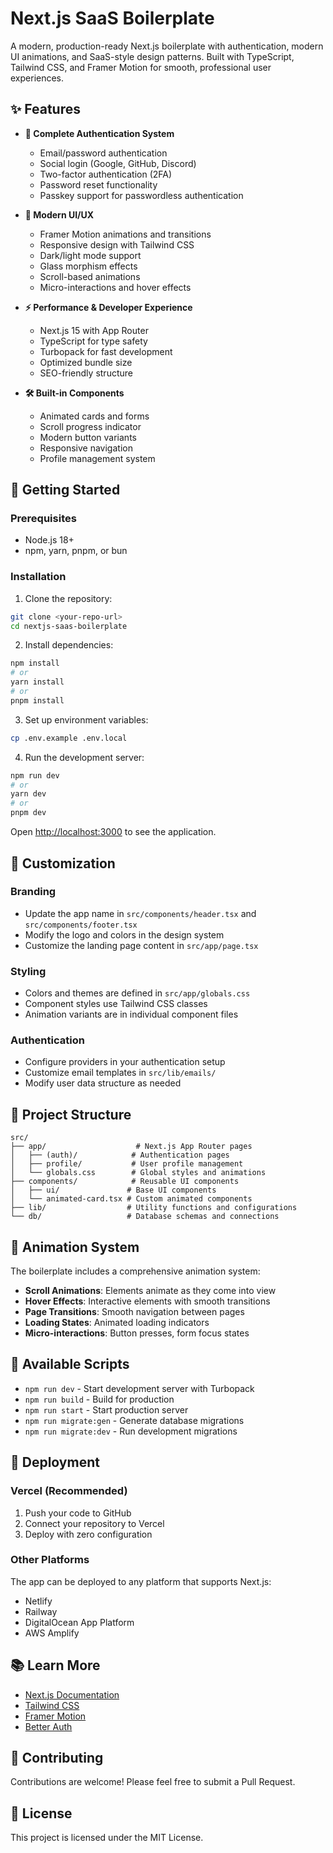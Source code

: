 # Next.js SaaS Boilerplate

A modern, production-ready Next.js boilerplate with authentication, modern UI animations, and SaaS-style design patterns. Built with TypeScript, Tailwind CSS, and Framer Motion for smooth, professional user experiences.

## ✨ Features

- **🔐 Complete Authentication System**
  - Email/password authentication
  - Social login (Google, GitHub, Discord)
  - Two-factor authentication (2FA)
  - Password reset functionality
  - Passkey support for passwordless authentication

- **🎨 Modern UI/UX**
  - Framer Motion animations and transitions
  - Responsive design with Tailwind CSS
  - Dark/light mode support
  - Glass morphism effects
  - Scroll-based animations
  - Micro-interactions and hover effects

- **⚡ Performance & Developer Experience**
  - Next.js 15 with App Router
  - TypeScript for type safety
  - Turbopack for fast development
  - Optimized bundle size
  - SEO-friendly structure

- **🛠️ Built-in Components**
  - Animated cards and forms
  - Scroll progress indicator
  - Modern button variants
  - Responsive navigation
  - Profile management system

## 🚀 Getting Started

### Prerequisites

- Node.js 18+ 
- npm, yarn, pnpm, or bun

### Installation

1. Clone the repository:
```bash
git clone <your-repo-url>
cd nextjs-saas-boilerplate
```

2. Install dependencies:
```bash
npm install
# or
yarn install
# or
pnpm install
```

3. Set up environment variables:
```bash
cp .env.example .env.local
```

4. Run the development server:
```bash
npm run dev
# or
yarn dev
# or
pnpm dev
```

Open [http://localhost:3000](http://localhost:3000) to see the application.

## 🎯 Customization

### Branding
- Update the app name in `src/components/header.tsx` and `src/components/footer.tsx`
- Modify the logo and colors in the design system
- Customize the landing page content in `src/app/page.tsx`

### Styling
- Colors and themes are defined in `src/app/globals.css`
- Component styles use Tailwind CSS classes
- Animation variants are in individual component files

### Authentication
- Configure providers in your authentication setup
- Customize email templates in `src/lib/emails/`
- Modify user data structure as needed

## 📁 Project Structure

```
src/
├── app/                    # Next.js App Router pages
│   ├── (auth)/            # Authentication pages
│   ├── profile/           # User profile management
│   └── globals.css        # Global styles and animations
├── components/            # Reusable UI components
│   ├── ui/               # Base UI components
│   └── animated-card.tsx # Custom animated components
├── lib/                  # Utility functions and configurations
└── db/                   # Database schemas and connections
```

## 🎨 Animation System

The boilerplate includes a comprehensive animation system:

- **Scroll Animations**: Elements animate as they come into view
- **Hover Effects**: Interactive elements with smooth transitions
- **Page Transitions**: Smooth navigation between pages
- **Loading States**: Animated loading indicators
- **Micro-interactions**: Button presses, form focus states

## 🔧 Available Scripts

- `npm run dev` - Start development server with Turbopack
- `npm run build` - Build for production
- `npm run start` - Start production server
- `npm run migrate:gen` - Generate database migrations
- `npm run migrate:dev` - Run development migrations

## 🚀 Deployment

### Vercel (Recommended)
1. Push your code to GitHub
2. Connect your repository to Vercel
3. Deploy with zero configuration

### Other Platforms
The app can be deployed to any platform that supports Next.js:
- Netlify
- Railway
- DigitalOcean App Platform
- AWS Amplify

## 📚 Learn More

- [Next.js Documentation](https://nextjs.org/docs)
- [Tailwind CSS](https://tailwindcss.com/docs)
- [Framer Motion](https://www.framer.com/motion/)
- [Better Auth](https://www.better-auth.com/)

## 🤝 Contributing

Contributions are welcome! Please feel free to submit a Pull Request.

## 📄 License

This project is licensed under the MIT License.
